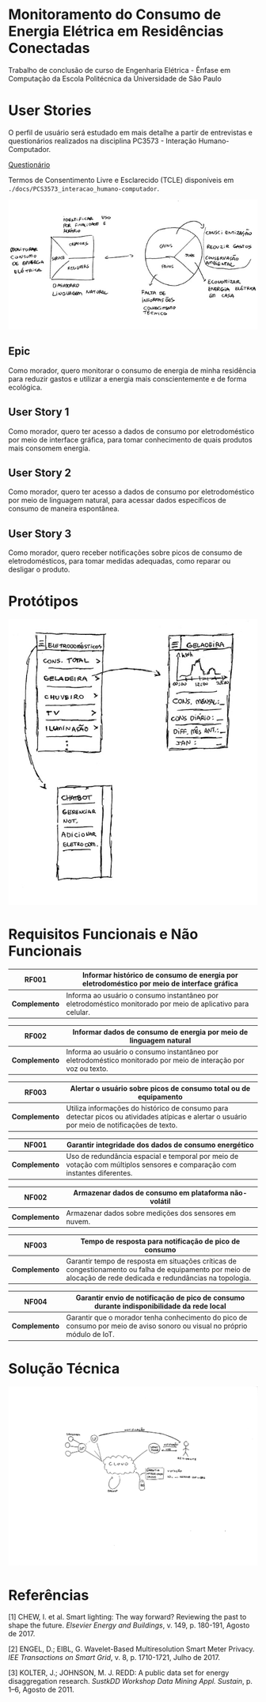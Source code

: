 # Monitoramento do Consumo de Energia Elétrica em Residências Conectadas
Trabalho de conclusão de curso de Engenharia Elétrica - Ênfase em Computação da Escola Politécnica da Universidade de São Paulo

# User Stories
O perfil de usuário será estudado em mais detalhe a partir de entrevistas e questionários realizados na disciplina PC3573 - Interação Humano-Computador.

[Questionário](https://docs.google.com/forms/d/e/1FAIpQLSfyrXTJedKPBy6NqAOHyjfxiP8AmgNV_f49gKbso5usTrKHXw/viewform)

Termos de Consentimento Livre e Esclarecido (TCLE) disponíveis em `./docs/PCS3573_interacao_humano-computador`.

![osterwalder](doc/PCS3553_laboratorio_engenharia_software_II/osterwalder.jpg)

## Epic
Como morador, quero monitorar o consumo de energia de minha residência para reduzir gastos e utilizar a energia mais conscientemente e de forma ecológica.

## User Story 1
Como morador, quero ter acesso a dados de consumo por eletrodoméstico por meio de interface gráfica, para tomar conhecimento de quais produtos mais consomem energia.

## User Story 2
Como morador, quero ter acesso a dados de consumo por eletrodoméstico por meio de linguagem natural, para acessar dados específicos de consumo de maneira espontânea.

## User Story 3
Como morador, quero receber notificações sobre picos de consumo de eletrodomésticos, para tomar medidas adequadas, como reparar ou desligar o produto.

# Protótipos
![prototipos](doc/PCS3553_laboratorio_engenharia_software_II/prototipos.jpg)

# Requisitos Funcionais e Não Funcionais
RF001 | Informar histórico de consumo de energia por eletrodoméstico por meio de interface gráfica
--- | ---
**Complemento** | Informa ao usuário o consumo instantâneo por eletrodoméstico monitorado por meio de aplicativo para celular.

RF002 | Informar dados de consumo de energia por meio de linguagem natural
--- | ---
**Complemento** | Informa ao usuário o consumo instantâneo por eletrodoméstico monitorado por meio de interação por voz ou texto.

RF003 | Alertar o usuário sobre picos de consumo total ou de equipamento
--- | ---
**Complemento** | Utiliza informações do histórico de consumo para detectar picos ou atividades atípicas e alertar o usuário por meio de notificações de texto.

NF001 | Garantir integridade dos dados de consumo energético
--- | ---
**Complemento** | Uso de redundância espacial e temporal por meio de votação com múltiplos sensores e comparação com instantes diferentes.

NF002 | Armazenar dados de consumo em plataforma não-volátil
--- | ---
**Complemento** | Armazenar dados sobre medições dos sensores em nuvem.

NF003 | Tempo de resposta para notificação de pico de consumo
--- | ---
**Complemento** | Garantir tempo de resposta em situações críticas de congestionamento ou falha de equipamento por meio de alocação de rede dedicada e redundâncias na topologia.

NF004 | Garantir envio de notificação de pico de consumo durante indisponibilidade da rede local
--- | ---
**Complemento** | Garantir que o morador tenha conhecimento do pico de consumo por meio de aviso sonoro ou visual no próprio módulo de IoT.

# Solução Técnica
![diagrama](doc/PCS3553_laboratorio_engenharia_software_II/diagrama.jpg)

# Referências
[1] CHEW, I. et al. Smart lighting: The way forward? Reviewing the past to shape the future. *Elsevier Energy and Buildings*, v. 149, p. 180-191, Agosto de 2017.

[2] ENGEL, D.; EIBL, G. Wavelet-Based Multiresolution Smart Meter Privacy. *IEE Transactions on Smart Grid*, v. 8, p. 1710-1721, Julho de 2017.

[3] KOLTER, J.; JOHNSON, M. J. REDD: A public data set for energy disaggregation research. *SustkDD Workshop Data Mining Appl. Sustain*, p. 1–6, Agosto de 2011.
